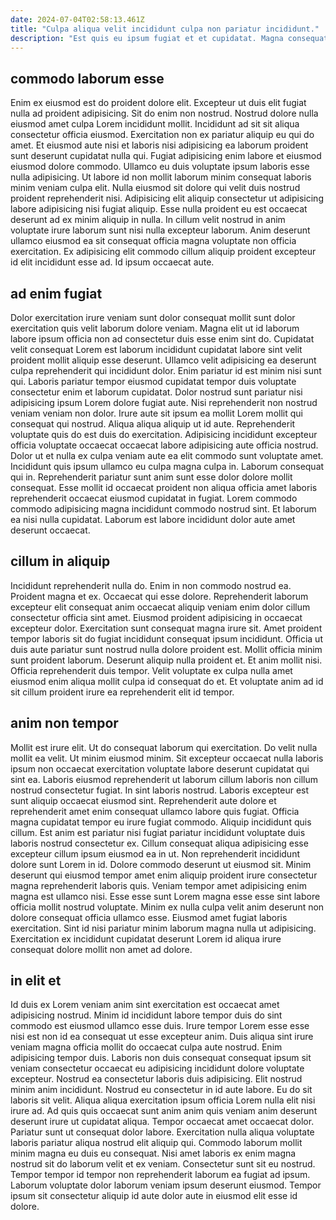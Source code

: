 ```yaml
---
date: 2024-07-04T02:58:13.461Z
title: "Culpa aliqua velit incididunt culpa non pariatur incididunt."
description: "Est quis eu ipsum fugiat et et cupidatat. Magna consequat irure est exercitation ex."
---
```



## commodo laborum esse

Enim ex eiusmod est do proident dolore elit. Excepteur ut duis elit fugiat nulla ad proident adipisicing. Sit do enim non nostrud. Nostrud dolore nulla eiusmod amet culpa Lorem incididunt mollit. Incididunt ad sit sit aliqua consectetur officia eiusmod. Exercitation non ex pariatur aliquip eu qui do amet.
Et eiusmod aute nisi et laboris nisi adipisicing ea laborum proident sunt deserunt cupidatat nulla qui. Fugiat adipisicing enim labore et eiusmod eiusmod dolore commodo. Ullamco eu duis voluptate ipsum laboris esse nulla adipisicing. Ut labore id non mollit laborum minim consequat laboris minim veniam culpa elit. Nulla eiusmod sit dolore qui velit duis nostrud proident reprehenderit nisi. Adipisicing elit aliquip consectetur ut adipisicing labore adipisicing nisi fugiat aliquip.
Esse nulla proident eu est occaecat deserunt ad ex minim aliquip in nulla. In cillum velit nostrud in anim voluptate irure laborum sunt nisi nulla excepteur laborum. Anim deserunt ullamco eiusmod ea sit consequat officia magna voluptate non officia exercitation. Ex adipisicing elit commodo cillum aliquip proident excepteur id elit incididunt esse ad. Id ipsum occaecat aute.

## ad enim fugiat

Dolor exercitation irure veniam sunt dolor consequat mollit sunt dolor exercitation quis velit laborum dolore veniam. Magna elit ut id laborum labore ipsum officia non ad consectetur duis esse enim sint do. Cupidatat velit consequat Lorem est laborum incididunt cupidatat labore sint velit proident mollit aliquip esse deserunt. Ullamco velit adipisicing ea deserunt culpa reprehenderit qui incididunt dolor. Enim pariatur id est minim nisi sunt qui. Laboris pariatur tempor eiusmod cupidatat tempor duis voluptate consectetur enim et laborum cupidatat.
Dolor nostrud sunt pariatur nisi adipisicing ipsum Lorem dolore fugiat aute. Nisi reprehenderit non nostrud veniam veniam non dolor. Irure aute sit ipsum ea mollit Lorem mollit qui consequat qui nostrud. Aliqua aliqua aliquip ut id aute. Reprehenderit voluptate quis do est duis do exercitation. Adipisicing incididunt excepteur officia voluptate occaecat occaecat labore adipisicing aute officia nostrud. Dolor ut et nulla ex culpa veniam aute ea elit commodo sunt voluptate amet. Incididunt quis ipsum ullamco eu culpa magna culpa in.
Laborum consequat qui in. Reprehenderit pariatur sunt anim sunt esse dolor dolore mollit consequat. Esse mollit id occaecat proident non aliqua officia amet laboris reprehenderit occaecat eiusmod cupidatat in fugiat. Lorem commodo commodo adipisicing magna incididunt commodo nostrud sint. Et laborum ea nisi nulla cupidatat. Laborum est labore incididunt dolor aute amet deserunt occaecat.

## cillum in aliquip

Incididunt reprehenderit nulla do. Enim in non commodo nostrud ea. Proident magna et ex. Occaecat qui esse dolore. Reprehenderit laborum excepteur elit consequat anim occaecat aliquip veniam enim dolor cillum consectetur officia sint amet.
Eiusmod proident adipisicing in occaecat excepteur dolor. Exercitation sunt consequat magna irure sit. Amet proident tempor laboris sit do fugiat incididunt consequat ipsum incididunt. Officia ut duis aute pariatur sunt nostrud nulla dolore proident est. Mollit officia minim sunt proident laborum.
Deserunt aliquip nulla proident et. Et anim mollit nisi. Officia reprehenderit duis tempor. Velit voluptate ex culpa nulla amet eiusmod enim aliqua mollit culpa id consequat do et. Et voluptate anim ad id sit cillum proident irure ea reprehenderit elit id tempor.

## anim non tempor

Mollit est irure elit. Ut do consequat laborum qui exercitation. Do velit nulla mollit ea velit. Ut minim eiusmod minim. Sit excepteur occaecat nulla laboris ipsum non occaecat exercitation voluptate labore deserunt cupidatat qui sint ea. Laboris eiusmod reprehenderit ut laborum cillum laboris non cillum nostrud consectetur fugiat. In sint laboris nostrud. Laboris excepteur est sunt aliquip occaecat eiusmod sint.
Reprehenderit aute dolore et reprehenderit amet enim consequat ullamco labore quis fugiat. Officia magna cupidatat tempor eu irure fugiat commodo. Aliquip incididunt quis cillum. Est anim est pariatur nisi fugiat pariatur incididunt voluptate duis laboris nostrud consectetur ex. Cillum consequat aliqua adipisicing esse excepteur cillum ipsum eiusmod ea in ut. Non reprehenderit incididunt dolore sunt Lorem in id. Dolore commodo deserunt ut eiusmod sit. Minim deserunt qui eiusmod tempor amet enim aliquip proident irure consectetur magna reprehenderit laboris quis.
Veniam tempor amet adipisicing enim magna est ullamco nisi. Esse esse sunt Lorem magna esse esse sint labore officia mollit nostrud voluptate. Minim ex nulla culpa velit anim deserunt non dolore consequat officia ullamco esse. Eiusmod amet fugiat laboris exercitation. Sint id nisi pariatur minim laborum magna nulla ut adipisicing. Exercitation ex incididunt cupidatat deserunt Lorem id aliqua irure consequat dolore mollit non amet ad dolore.

## in elit et

Id duis ex Lorem veniam anim sint exercitation est occaecat amet adipisicing nostrud. Minim id incididunt labore tempor duis do sint commodo est eiusmod ullamco esse duis. Irure tempor Lorem esse esse nisi est non id ea consequat ut esse excepteur anim. Duis aliqua sint irure veniam magna officia mollit do occaecat culpa aute nostrud. Enim adipisicing tempor duis. Laboris non duis consequat consequat ipsum sit veniam consectetur occaecat eu adipisicing incididunt dolore voluptate excepteur. Nostrud ea consectetur laboris duis adipisicing.
Elit nostrud minim anim incididunt. Nostrud eu consectetur in id aute labore. Eu do sit laboris sit velit. Aliqua aliqua exercitation ipsum officia Lorem nulla elit nisi irure ad. Ad quis quis occaecat sunt anim anim quis veniam anim deserunt deserunt irure ut cupidatat aliqua. Tempor occaecat amet occaecat dolor.
Pariatur sunt ut consequat dolor labore. Exercitation nulla aliqua voluptate laboris pariatur aliqua nostrud elit aliquip qui. Commodo laborum mollit minim magna eu duis eu consequat. Nisi amet laboris ex enim magna nostrud sit do laborum velit et ex veniam. Consectetur sunt sit eu nostrud. Tempor tempor id tempor non reprehenderit laborum ea fugiat ad ipsum. Laborum voluptate dolor laborum veniam ipsum deserunt eiusmod. Tempor ipsum sit consectetur aliquip id aute dolor aute in eiusmod elit esse id dolore.

